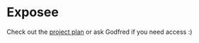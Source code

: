 # Exposee

Check out the [project plan](https://docs.google.com/document/d/1vSdOq8sJmAaZ3C4LRKJyiU8f2qr4F4gBA1wh8tXQPOw/edit) or ask Godfred if you need access :) 
